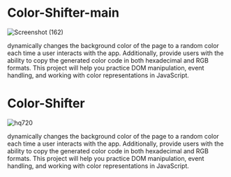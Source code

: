 # Color-Shifter-main
![Screenshot (162)](https://github.com/20BCE11035/Color-Shifter-main/assets/153983455/25f687cd-1da0-4d68-894f-34a74669f563)

dynamically changes the background color of the page to a random color each time a user interacts with the app. Additionally, provide users with the ability to copy the generated color code in both hexadecimal and RGB formats. This project will help you practice DOM manipulation, event handling, and working with color representations in JavaScript.
# Color-Shifter
![hq720](https://github.com/20BCE11035/Color-Shifter-main/assets/153983455/1161c4d1-b332-4eb9-b406-996140b629aa)

dynamically changes the background color of the page to a random color each time a user interacts with the app. Additionally, provide users with the ability to copy the generated color code in both hexadecimal and RGB formats. This project will help you practice DOM manipulation, event handling, and working with color representations in JavaScript.
